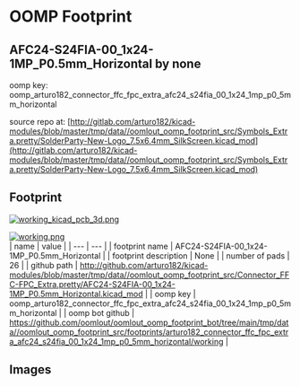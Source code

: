 # OOMP Footprint  
## AFC24-S24FIA-00_1x24-1MP_P0.5mm_Horizontal  by none  
  
oomp key: oomp_arturo182_connector_ffc_fpc_extra_afc24_s24fia_00_1x24_1mp_p0_5mm_horizontal  
  
source repo at: [http://gitlab.com/arturo182/kicad-modules/blob/master/tmp/data//oomlout_oomp_footprint_src/Symbols_Extra.pretty/SolderParty-New-Logo_7.5x6.4mm_SilkScreen.kicad_mod](http://gitlab.com/arturo182/kicad-modules/blob/master/tmp/data//oomlout_oomp_footprint_src/Symbols_Extra.pretty/SolderParty-New-Logo_7.5x6.4mm_SilkScreen.kicad_mod)  
## Footprint  
  
[![working_kicad_pcb_3d.png](working_kicad_pcb_3d_600.png)](working_kicad_pcb_3d.png)  
  
[![working.png](working_600.png)](working.png)  
| name | value | 
| --- | --- | 
| footprint name | AFC24-S24FIA-00_1x24-1MP_P0.5mm_Horizontal | 
| footprint description | None | 
| number of pads | 26 | 
| github path | http://github.com/arturo182/kicad-modules/blob/master/tmp/data//oomlout_oomp_footprint_src/Connector_FFC-FPC_Extra.pretty/AFC24-S24FIA-00_1x24-1MP_P0.5mm_Horizontal.kicad_mod | 
| oomp key | oomp_arturo182_connector_ffc_fpc_extra_afc24_s24fia_00_1x24_1mp_p0_5mm_horizontal | 
| oomp bot github | https://github.com/oomlout/oomlout_oomp_footprint_bot/tree/main/tmp/data//oomlout_oomp_footprint_src/footprints/arturo182_connector_ffc_fpc_extra_afc24_s24fia_00_1x24_1mp_p0_5mm_horizontal/working | 
## Images  
